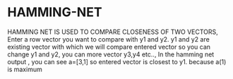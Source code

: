 # HAMMING-NET
HAMMING NET IS USED TO COMPARE CLOSENESS OF TWO VECTORS,
Enter a row vector you want to compare with y1 and y2.
y1 and y2 are existing vector with which we will compare entered vector
so you can change y1 and y2,
you can more vector y3,y4 etc..,
In the hamming net output , you can see a=[3,1] so entered vector is closest to y1. because a(1) is maximum
